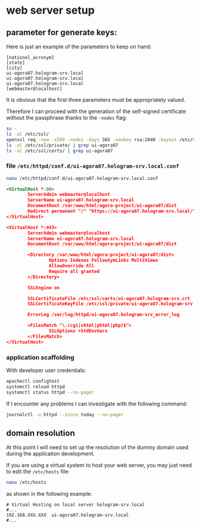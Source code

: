 # web server setup

## parameter for generate keys:

Here is just an example of the parameters to keep on hand:

```text
[national_acronym]
[state]
[city]
ui-agora07.hologram-srv.local
ui-agora07.hologram-srv.local
ui-agora07.hologram-srv.local
[webmaster@localhost]
```

It is obvious that the first three parameters must be appropriately valued.

Therefore I can proceed with the generation of the self-signed certificate without the passphrase thanks to the `-nodes` flag:

```bash
su -
ls -al /etc/ssl/
openssl req -new -x509 -nodes -days 365 -newkey rsa:2048 -keyout /etc/ssl/private/ui-agora07.hologram-srv.key -out /etc/ssl/certs/ui-agora07.hologram-srv.crt
ls -al /etc/ssl/private/ | grep ui-agora07
ls -al /etc/ssl/certs/ | grep ui-agora07
```

### file `/etc/httpd/conf.d/ui-agora07.hologram-srv.local.conf`

```bash
nano /etc/httpd/conf.d/ui-agora07.hologram-srv.local.conf
```

```xml
<VirtualHost *:80>
        ServerAdmin webmaster@localhost
        ServerName ui-agora07.hologram-srv.local
        DocumentRoot /var/www/html/agora-project/ui-agora07/dist
        Redirect permanent "/" "https://ui-agora07.hologram-srv.local/"
</VirtualHost>

<VirtualHost *:443>
        ServerAdmin webmaster@localhost
        ServerName ui-agora07.hologram-srv.local
        DocumentRoot /var/www/html/agora-project/ui-agora07/dist

        <Directory /var/www/html/agora-project/ui-agora07/dist>
                Options Indexes FollowSymLinks MultiViews
                AllowOverride All
                Require all granted
        </Directory>

        SSLEngine on

        SSLCertificateFile /etc/ssl/certs/ui-agora07.hologram-srv.crt
        SSLCertificateKeyFile /etc/ssl/private/ui-agora07.hologram-srv.key

        ErrorLog /var/log/httpd/ui-agora07.hologram-srv_error_log

        <FilesMatch "\.(cgi|shtml|phtml|php)$">
                SSLOptions +StdEnvVars
        </FilesMatch>
</VirtualHost>
```

### application scaffolding

With developer user credentials:

```bash
apachectl configtest
systemctl reload httpd
systemctl status httpd --no-pager
```

If I encounter any problems I can investigate with the following command:

```bash
journalctl -u httpd --since today --no-pager
```

## domain resolution

At this point I will need to set up the resolution of the dummy domain used during the application development.

If you are using a virtual system to host your web server, you may just need to edit the `/etc/hosts` file:

```bash
nano /etc/hosts
```

as shown in the following example:

```text
# Virtual Hosting on local server hologram-srv.local
#...
192.168.XXX.XXX  ui-agora07.hologram-srv.local
#...
```
